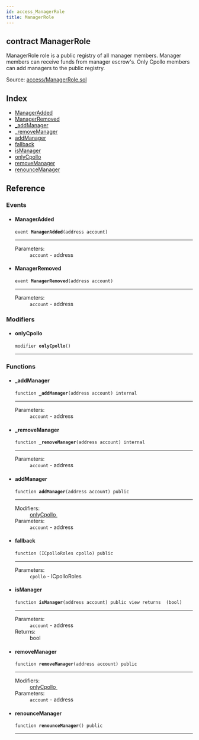 ```yaml
---
id: access_ManagerRole
title: ManagerRole
---
```


<div class="contract-doc"><div class="contract"><h2 class="contract-header"><span class="contract-kind">contract</span> ManagerRole</h2><p class="description">ManagerRole role is a public registry of all manager members. Manager members can receive funds from manager escrow&#x27;s.  Only Cpollo members can add managers to the public registry.</p><div class="source">Source: <a href="https://github.com/Cpollo/Ethereum/blob/v0.0.3/contracts/access/ManagerRole.sol" target="_blank">access/ManagerRole.sol</a></div></div><div class="index"><h2>Index</h2><ul><li><a href="access_ManagerRole.html#ManagerAdded">ManagerAdded</a></li><li><a href="access_ManagerRole.html#ManagerRemoved">ManagerRemoved</a></li><li><a href="access_ManagerRole.html#_addManager">_addManager</a></li><li><a href="access_ManagerRole.html#_removeManager">_removeManager</a></li><li><a href="access_ManagerRole.html#addManager">addManager</a></li><li><a href="access_ManagerRole.html#">fallback</a></li><li><a href="access_ManagerRole.html#isManager">isManager</a></li><li><a href="access_ManagerRole.html#onlyCpollo">onlyCpollo</a></li><li><a href="access_ManagerRole.html#removeManager">removeManager</a></li><li><a href="access_ManagerRole.html#renounceManager">renounceManager</a></li></ul></div><div class="reference"><h2>Reference</h2><div class="events"><h3>Events</h3><ul><li><div class="item event"><span id="ManagerAdded" class="anchor-marker"></span><h4 class="name">ManagerAdded</h4><div class="body"><code class="signature">event <strong>ManagerAdded</strong><span>(address account) </span></code><hr/><dl><dt><span class="label-parameters">Parameters:</span></dt><dd><div><code>account</code> - address</div></dd></dl></div></div></li><li><div class="item event"><span id="ManagerRemoved" class="anchor-marker"></span><h4 class="name">ManagerRemoved</h4><div class="body"><code class="signature">event <strong>ManagerRemoved</strong><span>(address account) </span></code><hr/><dl><dt><span class="label-parameters">Parameters:</span></dt><dd><div><code>account</code> - address</div></dd></dl></div></div></li></ul></div><div class="modifiers"><h3>Modifiers</h3><ul><li><div class="item modifier"><span id="onlyCpollo" class="anchor-marker"></span><h4 class="name">onlyCpollo</h4><div class="body"><code class="signature">modifier <strong>onlyCpollo</strong><span>() </span></code><hr/></div></div></li></ul></div><div class="functions"><h3>Functions</h3><ul><li><div class="item function"><span id="_addManager" class="anchor-marker"></span><h4 class="name">_addManager</h4><div class="body"><code class="signature">function <strong>_addManager</strong><span>(address account) </span><span>internal </span></code><hr/><dl><dt><span class="label-parameters">Parameters:</span></dt><dd><div><code>account</code> - address</div></dd></dl></div></div></li><li><div class="item function"><span id="_removeManager" class="anchor-marker"></span><h4 class="name">_removeManager</h4><div class="body"><code class="signature">function <strong>_removeManager</strong><span>(address account) </span><span>internal </span></code><hr/><dl><dt><span class="label-parameters">Parameters:</span></dt><dd><div><code>account</code> - address</div></dd></dl></div></div></li><li><div class="item function"><span id="addManager" class="anchor-marker"></span><h4 class="name">addManager</h4><div class="body"><code class="signature">function <strong>addManager</strong><span>(address account) </span><span>public </span></code><hr/><dl><dt><span class="label-modifiers">Modifiers:</span></dt><dd><a href="access_ManagerRole.html#onlyCpollo">onlyCpollo </a></dd><dt><span class="label-parameters">Parameters:</span></dt><dd><div><code>account</code> - address</div></dd></dl></div></div></li><li><div class="item function"><span id="fallback" class="anchor-marker"></span><h4 class="name">fallback</h4><div class="body"><code class="signature">function <strong></strong><span>(ICpolloRoles cpollo) </span><span>public </span></code><hr/><dl><dt><span class="label-parameters">Parameters:</span></dt><dd><div><code>cpollo</code> - ICpolloRoles</div></dd></dl></div></div></li><li><div class="item function"><span id="isManager" class="anchor-marker"></span><h4 class="name">isManager</h4><div class="body"><code class="signature">function <strong>isManager</strong><span>(address account) </span><span>public </span><span>view </span><span>returns  (bool) </span></code><hr/><dl><dt><span class="label-parameters">Parameters:</span></dt><dd><div><code>account</code> - address</div></dd><dt><span class="label-return">Returns:</span></dt><dd>bool</dd></dl></div></div></li><li><div class="item function"><span id="removeManager" class="anchor-marker"></span><h4 class="name">removeManager</h4><div class="body"><code class="signature">function <strong>removeManager</strong><span>(address account) </span><span>public </span></code><hr/><dl><dt><span class="label-modifiers">Modifiers:</span></dt><dd><a href="access_ManagerRole.html#onlyCpollo">onlyCpollo </a></dd><dt><span class="label-parameters">Parameters:</span></dt><dd><div><code>account</code> - address</div></dd></dl></div></div></li><li><div class="item function"><span id="renounceManager" class="anchor-marker"></span><h4 class="name">renounceManager</h4><div class="body"><code class="signature">function <strong>renounceManager</strong><span>() </span><span>public </span></code><hr/></div></div></li></ul></div></div></div>
